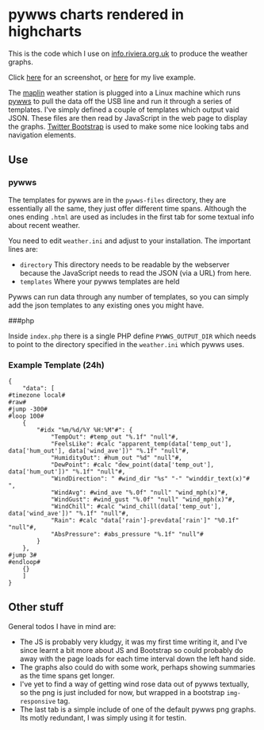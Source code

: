 # pywws charts rendered in highcharts

This is the code which I use on [info.riviera.org.uk](http://info.riviera.org.uk) to produce the weather graphs.

Click [here](https://raw.githubusercontent.com/rk295/pywws-highcharts/master/images/example.png) for an screenshot, or [here](http://info.riviera.org.uk) for my live example.

The [maplin](http://www.maplin.co.uk/p/silver-usb-wireless-touchscreen-weather-forecaster-n96fy) weather station is plugged into a Linux machine which runs [pywws](https://jim-easterbrook.github.io/pywws/) to pull the data off the USB line and run it through a series of templates. I've simply defined a couple of templates which output vaid JSON. These files are then read by JavaScript in the web page to display the graphs. [Twitter Bootstrap](http://getbootstrap.com/) is used to make some nice looking tabs and navigation elements.

## Use
### pywws
The templates for pywws are in the ```pywws-files``` directory, they are essentially all the same, they just offer different time spans. Although the ones ending ```.html``` are used as includes in the first tab for some textual info about recent weather.

You need to edit ```weather.ini``` and adjust to your installation. The important lines are:

* ```directory``` This directory needs to be readable by the webserver because the JavaScript needs to read the JSON (via a URL) from here.
* ```templates``` Where your pywws templates are held

Pywws can run data through any number of templates, so you can simply add the json templates to any existing ones you might have.

###php

Inside ```index.php``` there is a single PHP define ```PYWWS_OUTPUT_DIR``` which needs to point to the directory specified in the ```weather.ini``` which pywws uses.


### Example Template (24h)

```
{
    "data": [
#timezone local#
#raw#
#jump -300#
#loop 100#
    {
        "#idx "%m/%d/%Y %H:%M"#": {
            "TempOut": #temp_out "%.1f" "null"#,
            "FeelsLike": #calc "apparent_temp(data['temp_out'], data['hum_out'], data['wind_ave'])" "%.1f" "null"#,
            "HumidityOut": #hum_out "%d" "null"#,
            "DewPoint": #calc "dew_point(data['temp_out'], data['hum_out'])" "%.1f" "null"#,
            "WindDirection": " #wind_dir "%s" "-" "winddir_text(x)"# ",
            "WindAvg": #wind_ave "%.0f" "null" "wind_mph(x)"#,
            "WindGust": #wind_gust "%.0f" "null" "wind_mph(x)"#,
            "WindChill": #calc "wind_chill(data['temp_out'], data['wind_ave'])" "%.1f" "null"#,
            "Rain": #calc "data['rain']-prevdata['rain']" "%0.1f" "null"#,
            "AbsPressure": #abs_pressure "%.1f" "null"#
        }
    },
#jump 3#
#endloop#
    {}
    ]
}
```

## Other stuff

General todos I have in mind are:

* The JS is probably very kludgy, it was my first time writing it, and I've since learnt a bit more about JS and Bootstrap so could probably do away with the page loads for each time interval down the left hand side.
* The graphs also could do with some work, perhaps showing summaries as the time spans get longer.
* I've yet to find a way of getting wind rose data out of pywws textually, so the png is just included for now, but wrapped in a bootstrap ```img-responsive``` tag.
* The last tab is a simple include of one of the default pywws png graphs. Its motly redundant, I was simply using it for testin.
